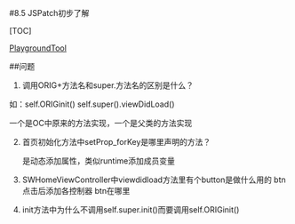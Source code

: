 #8.5 JSPatch初步了解

[TOC]

[PlaygroundTool](http://awhisper.github.io/2016/08/07/JPPlayground/)

##问题

1. 调用ORIG+方法名和super.方法名的区别是什么？

如：self.ORIGinit()  self.super().viewDidLoad() 

一个是OC中原来的方法实现，一个是父类的方法实现

2. 首页初始化方法中setProp_forKey是哪里声明的方法？
	
	是动态添加属性，类似runtime添加成员变量
	
3.  SWHomeViewController中viewdidload方法里有个button是做什么用的
    btn点击后添加各控制器 btn在哪里
    
4. init方法中为什么不调用self.super.init()而要调用self.ORIGinit()





